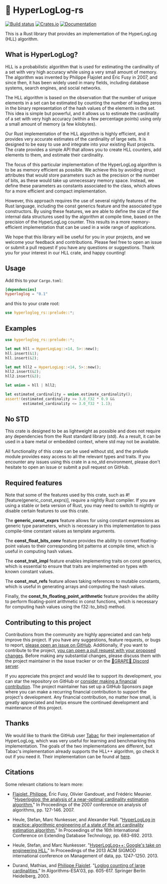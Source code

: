 # 🧮 HyperLogLog-rs
[![Build status](https://github.com/lucacappelletti94/hyperloglog-rs/actions/workflows/rust/badge.svg)](https://github.com/lucacappelletti94/hyperloglog-rs/actions)
[![Crates.io](https://img.shields.io/crates/v/hyperloglog-rs.svg)](https://crates.io/crates/hyperloglog-rs)
[![Documentation](https://docs.rs/hyperloglog-rs/badge.svg)](https://docs.rs/hyperloglog-rs)

This is a Rust library that provides an implementation of the HyperLogLog (HLL) algorithm.

## What is HyperLogLog?
HLL is a probabilistic algorithm that is used for estimating the cardinality of a set with very high accuracy while using a very small amount of memory. The algorithm was invented by Philippe Flajolet and Éric Fusy in 2007, and since then, it has been widely used in many fields, including database systems, search engines, and social networks.

The HLL algorithm is based on the observation that the number of unique elements in a set can be estimated by counting the number of leading zeros in the binary representation of the hash values of the elements in the set. This idea is simple but powerful, and it allows us to estimate the cardinality of a set with very high accuracy (within a few percentage points) using only a small amount of memory (a few kilobytes).

Our Rust implementation of the HLL algorithm is highly efficient, and it provides very accurate estimates of the cardinality of large sets. It is designed to be easy to use and integrate into your existing Rust projects. The crate provides a simple API that allows you to create HLL counters, add elements to them, and estimate their cardinality.

The focus of this particular implementation of the HyperLogLog algorithm is to be as memory efficient as possible. We achieve this by avoiding struct attributes that would store parameters such as the precision or the number of bits, as these would take up unnecessary memory space. Instead, we define these parameters as constants associated to the class, which allows for a more efficient and compact implementation.

However, this approach requires the use of several nightly features of the Rust language, including the const generics feature and the associated type constructors. By using these features, we are able to define the size of the internal data structures used by the algorithm at compile time, based on the precision of the HyperLogLog counter. This results in a more memory-efficient implementation that can be used in a wide range of applications.

We hope that this library will be useful for you in your projects, and we welcome your feedback and contributions. Please feel free to open an issue or submit a pull request if you have any questions or suggestions. Thank you for your interest in our HLL crate, and happy counting!

## Usage

Add this to your `Cargo.toml`:

```toml
[dependencies]
hyperloglog = "0.1"
```

and this to your crate root:

```rust
use hyperloglog_rs::prelude::*;
```

## Examples

```rust
use hyperloglog_rs::prelude::*;

let mut hll = HyperLogLog::<14, 5>::new();
hll.insert(&1);
hll.insert(&2);

let mut hll2 = HyperLogLog::<14, 5>::new();
hll2.insert(&2);
hll2.insert(&3);

let union = hll | hll2;

let estimated_cardinality = union.estimate_cardinality();
assert!(estimated_cardinality >= 3.0_f32 * 0.9 &&
        estimated_cardinality <= 3.0_f32 * 1.1);
```

## No STD
This crate is designed to be as lightweight as possible and does not require any dependencies from the Rust standard library (std). As a result, it can be used in a bare metal or embedded context, where std may not be available.

All functionality of this crate can be used without std, and the prelude module provides easy access to all the relevant types and traits. If you encounter any issues using this crate in a no_std environment, please don't hesitate to open an issue or submit a pull request on GitHub.

## Required features
Note that some of the features used by this crate, such as #![feature(generic_const_exprs)], require a nightly Rust compiler. If you are using a stable or beta version of Rust, you may need to switch to nightly or disable certain features to use this crate.

The **generic_const_exprs** feature allows for using constant expressions as generic type parameters, which is necessary in this implementation to pass compile-time constant values as template arguments.

The **const_float_bits_conv** feature provides the ability to convert floating-point values to their corresponding bit patterns at compile time, which is useful in computing hash values.

The **const_trait_impl** feature enables implementing traits on const generics, which is essential to ensure that traits are implemented on types with known constant values.

The **const_mut_refs** feature allows taking references to mutable constants, which is useful in generating arrays and computing the hash values.

Finally, the **const_fn_floating_point_arithmetic** feature provides the ability to perform floating-point arithmetic in const functions, which is necessary for computing hash values using the f32::to_bits() method.

## Contributing to this project
Contributions from the community are highly appreciated and can help improve this project. If you have any suggestions, feature requests, or bugs to report, [please open an issue on GitHub](https://github.com/LucaCappelletti94/hyperloglog-rs/issues). Additionally, if you want to contribute to the project, [you can open a pull request with your proposed changes](https://github.com/LucaCappelletti94/hyperloglog-rs/pulls). Before making any substantial changes, please discuss them with the project maintainer in the issue tracker or on the [🍇GRAPE🍇 Discord server](https://discord.gg/Nda2cqYvTN).

If you appreciate this project and would like to support its development, you can star the repository on GitHub or [consider making a financial contribution](https://github.com/sponsors/LucaCappelletti94). The project maintainer has set up a GitHub Sponsors page where you can make a recurring financial contribution to support the project's development. Any financial contribution, no matter how small, is greatly appreciated and helps ensure the continued development and maintenance of this project.

## Thanks
We would like to thank the GitHub user [Tabac](https://github.com/tabac) for their implementation of HyperLogLog, which was very useful for learning and benchmarking this implementation. The goals of the two implementations are different, but Tabac's implementation already supports the HLL++ algorithm, go check it out if you need it. Their implementation can be found at [here](https://github.com/tabac/hyperloglog.rs).

## Citations
Some relevant citations to learn more:

* [Flajolet, Philippe](https://en.wikipedia.org/wiki/Philippe_Flajolet), Éric Fusy, Olivier Gandouet, and Frédéric Meunier. "[Hyperloglog: the analysis of a near-optimal cardinality estimation algorithm.](https://hal.science/file/index/docid/406166/filename/FlFuGaMe07.pdf)" In Proceedings of the 2007 conference on analysis of algorithms, pp. 127-146. 2007.

* Heule, Stefan, Marc Nunkesser, and Alexander Hall. "[HyperLogLog in practice: algorithmic engineering of a state of the art cardinality estimation algorithm.](https://static.googleusercontent.com/media/research.google.com/it//pubs/archive/40671.pdf)" In Proceedings of the 16th International Conference on Extending Database Technology, pp. 683-692. 2013.

* Heule, Stefan, and Marc Nunkesser. "[HyperLogLog++: Google's take on engineering HLL.](https://agkn.wordpress.com/2013/01/24/hyperloglog-googles-take-on-engineering-hll/)" In Proceedings of the 2013 ACM SIGMOD international conference on Management of data, pp. 1247-1250. 2013.

* Durand, Mathias, and [Philippe Flajolet](https://en.wikipedia.org/wiki/Philippe_Flajolet). "[Loglog counting of large cardinalities.](https://link.springer.com/chapter/10.1007/978-3-540-39658-1_55)" In Algorithms-ESA'03, pp. 605-617. Springer Berlin Heidelberg, 2003.